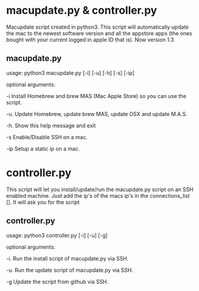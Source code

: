 # macupdate.py & controller.py
Macupdate script created in python3. This script will automatically update the mac to the newest software version and all the appstore apps (the ones bought with your current logged in apple ID that is). Now version 1.3

## macupdate.py
usage: python3 macupdate.py [-i] [-u] [-h] [-s] [-ip]


optional arguments:

  -i    Install Homebrew and brew MAS (Mac Apple Store) so you can use the script.
  
  -u.   Update Homebrew, update brew MAS, update OSX and update M.A.S.
  
  -h.   Show this help message and exit
  
  -s    Enable/Disable SSH on a mac.
  
  -ip    Setup a static ip on a mac.


# controller.py
This script will let you install/update/run the macupdate.py script on an SSH enabled machine. Just add the ip's of the macs  ip's in the connections_list []. It will ask you for the script 

## controller.py
usage: python3 controller.py [-i] [-u] [-g]


optional arguments:

-i.   Run the install script of macupdate.py via SSH.
  
-u.   Run the update script of macupdate.py via SSH.
  
-g    Update the script from github via SSH.
